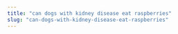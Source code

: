 ```yaml
---
title: "can dogs with kidney disease eat raspberries"
slug: "can-dogs-with-kidney-disease-eat-raspberries"
---
```


